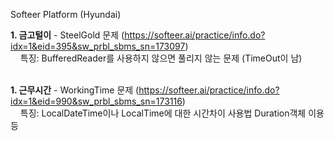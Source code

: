 Softeer Platform (Hyundai)

<b>1. 금고털이</b> - SteelGold 문제 (https://softeer.ai/practice/info.do?idx=1&eid=395&sw_prbl_sbms_sn=173097) <br>
&nbsp; &nbsp; 특징: BufferedReader를 사용하지 않으면 풀리지 않는 문제 (TimeOut이 남)<br><br>

<b>1. 근무시간</b> - WorkingTime 문제 (https://softeer.ai/practice/info.do?idx=1&eid=990&sw_prbl_sbms_sn=173116) <br>
&nbsp; &nbsp; 특징: LocalDateTime이나 LocalTime에 대한 시간차이 사용법 Duration객체 이용 등
